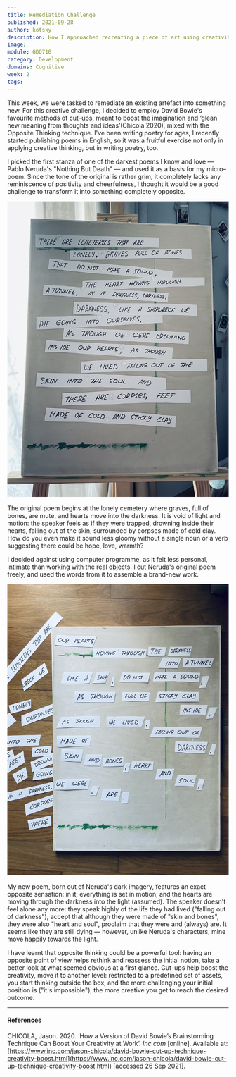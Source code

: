 ```yaml
---
title: Remediation Challenge
published: 2021-09-28
author: kotsky
description: How I approached recreating a piece of art using creativity chanelling techniques
image: 
module: GDO710
category: Development
domains: Cognitive
week: 2
tags: 
---
```


This week, we were tasked to remediate an existing artefact into something new. For this creative challenge, I decided to employ David Bowie's favourite methods of cut–ups, meant to boost the imagination and ‘glean new meaning from thoughts and ideas’(Chicola 2020), mixed with the Opposite Thinking technique. I've been writing poetry for ages, I recently started publishing poems in English, so it was a fruitful exercise not only in applying creative thinking, but in writing poetry, too. 

I picked the first stanza of one of the darkest poems I know and love — Pablo Neruda's "Nothing But Death" — and used it as a basis for my micro–poem. Since the tone of the original is rather grim, it completely lacks any reminiscence of positivity and cheerfulness, I thought it would be a good challenge to transform it into something completely opposite. 

![Nothing But Darkness by Pablo Neruda](./img/01-before.jpeg)

The original poem begins at the lonely cemetery where graves, full of bones, are mute, and hearts move into the darkness. It is void of light and motion: the speaker feels as if they were trapped, drowning inside their hearts, falling out of the skin, surrounded by corpses made of cold clay. How do you even make it sound less gloomy without a single noun or a verb suggesting there could be hope, love, warmth?

I decided against using computer programme, as it felt less personal, intimate than working with the real objects. I cut Neruda's original poem freely, and used the words from it to assemble a brand-new work.

![My new poem](./img/01-after.jpeg)

My new poem, born out of Neruda's dark imagery, features an exact opposite sensation: in it, everything is set in motion, and the hearts are moving through the darkness into the light (assumed). The speaker doesn't feel alone any more: they speak highly of the life they had lived ("falling out of darkness"), accept that although they were made of "skin and bones", they were also "heart and soul", proclaim that they were and (always) are. It seems like they are still dying — however, unlike Neruda's characters, mine move happily towards the light.

I have learnt that opposite thinking could be a powerful tool: having an opposite point of view helps rethink and reassess the initial notion, take a better look at what seemed obvious at a first glance. Cut–ups help boost the creativity, move it to another level: restricted to a predefined set of assets, you start thinking outside the box, and the more challenging your initial position is ("it's impossible"), the more creative you get to reach the desired outcome.

---

#### References

CHICOLA, Jason. 2020. ‘How a Version of David Bowie’s Brainstorming Technique Can Boost Your Creativity at Work’. _Inc.com_ [online]. Available at: [https://www.inc.com/jason-chicola/david-bowie-cut-up-technique-creativity-boost.html](https://www.inc.com/jason-chicola/david-bowie-cut-up-technique-creativity-boost.html) [accessed 26 Sep 2021].